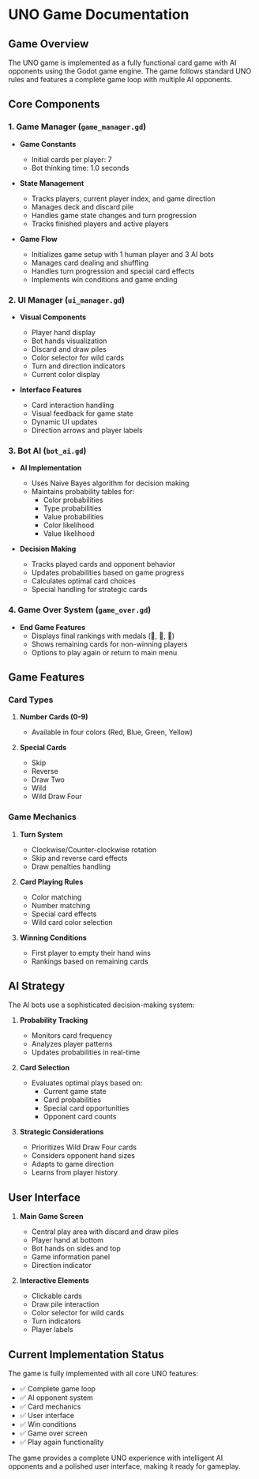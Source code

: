 # UNO Game Documentation

## Game Overview
The UNO game is implemented as a fully functional card game with AI opponents using the Godot game engine. The game follows standard UNO rules and features a complete game loop with multiple AI opponents.

## Core Components

### 1. Game Manager (`game_manager.gd`)
- **Game Constants**
  - Initial cards per player: 7
  - Bot thinking time: 1.0 seconds

- **State Management**
  - Tracks players, current player index, and game direction
  - Manages deck and discard pile
  - Handles game state changes and turn progression
  - Tracks finished players and active players

- **Game Flow**
  - Initializes game setup with 1 human player and 3 AI bots
  - Manages card dealing and shuffling
  - Handles turn progression and special card effects
  - Implements win conditions and game ending

### 2. UI Manager (`ui_manager.gd`)
- **Visual Components**
  - Player hand display
  - Bot hands visualization
  - Discard and draw piles
  - Color selector for wild cards
  - Turn and direction indicators
  - Current color display

- **Interface Features**
  - Card interaction handling
  - Visual feedback for game state
  - Dynamic UI updates
  - Direction arrows and player labels

### 3. Bot AI (`bot_ai.gd`)
- **AI Implementation**
  - Uses Naive Bayes algorithm for decision making
  - Maintains probability tables for:
    - Color probabilities
    - Type probabilities
    - Value probabilities
    - Color likelihood
    - Value likelihood

- **Decision Making**
  - Tracks played cards and opponent behavior
  - Updates probabilities based on game progress
  - Calculates optimal card choices
  - Special handling for strategic cards

### 4. Game Over System (`game_over.gd`)
- **End Game Features**
  - Displays final rankings with medals (🥇, 🥈, 🥉)
  - Shows remaining cards for non-winning players
  - Options to play again or return to main menu

## Game Features

### Card Types
1. **Number Cards (0-9)**
   - Available in four colors (Red, Blue, Green, Yellow)

2. **Special Cards**
   - Skip
   - Reverse
   - Draw Two
   - Wild
   - Wild Draw Four

### Game Mechanics
1. **Turn System**
   - Clockwise/Counter-clockwise rotation
   - Skip and reverse card effects
   - Draw penalties handling

2. **Card Playing Rules**
   - Color matching
   - Number matching
   - Special card effects
   - Wild card color selection

3. **Winning Conditions**
   - First player to empty their hand wins
   - Rankings based on remaining cards

## AI Strategy
The AI bots use a sophisticated decision-making system:

1. **Probability Tracking**
   - Monitors card frequency
   - Analyzes player patterns
   - Updates probabilities in real-time

2. **Card Selection**
   - Evaluates optimal plays based on:
     - Current game state
     - Card probabilities
     - Special card opportunities
     - Opponent card counts

3. **Strategic Considerations**
   - Prioritizes Wild Draw Four cards
   - Considers opponent hand sizes
   - Adapts to game direction
   - Learns from player history

## User Interface
1. **Main Game Screen**
   - Central play area with discard and draw piles
   - Player hand at bottom
   - Bot hands on sides and top
   - Game information panel
   - Direction indicator

2. **Interactive Elements**
   - Clickable cards
   - Draw pile interaction
   - Color selector for wild cards
   - Turn indicators
   - Player labels

## Current Implementation Status
The game is fully implemented with all core UNO features:
- ✅ Complete game loop
- ✅ AI opponent system
- ✅ Card mechanics
- ✅ User interface
- ✅ Win conditions
- ✅ Game over screen
- ✅ Play again functionality

The game provides a complete UNO experience with intelligent AI opponents and a polished user interface, making it ready for gameplay. 